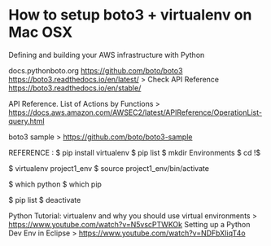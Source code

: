 # How to setup boto3 + virtualenv on Mac OSX

Defining and building your AWS infrastructure with Python

docs.pythonboto.org
https://github.com/boto/boto3
https://boto3.readthedocs.io/en/latest/  > Check API Reference
https://boto3.readthedocs.io/en/stable/ 

API Reference. List of Actions by Functions > https://docs.aws.amazon.com/AWSEC2/latest/APIReference/OperationList-query.html

boto3 sample > https://github.com/boto/boto3-sample

REFERENCE :
$ pip install virtualenv
$ pip list
$ mkdir Environments
$ cd !$

$ virtualenv project1_env
$ source project1_env/bin/activate

$ which python
$ which pip

$ pip list
$ deactivate

Python Tutorial: virtualenv and why you should use virtual environments > https://www.youtube.com/watch?v=N5vscPTWKOk
Setting up a Python Dev Env in Eclipse > https://www.youtube.com/watch?v=NDFbXIiqT4o
